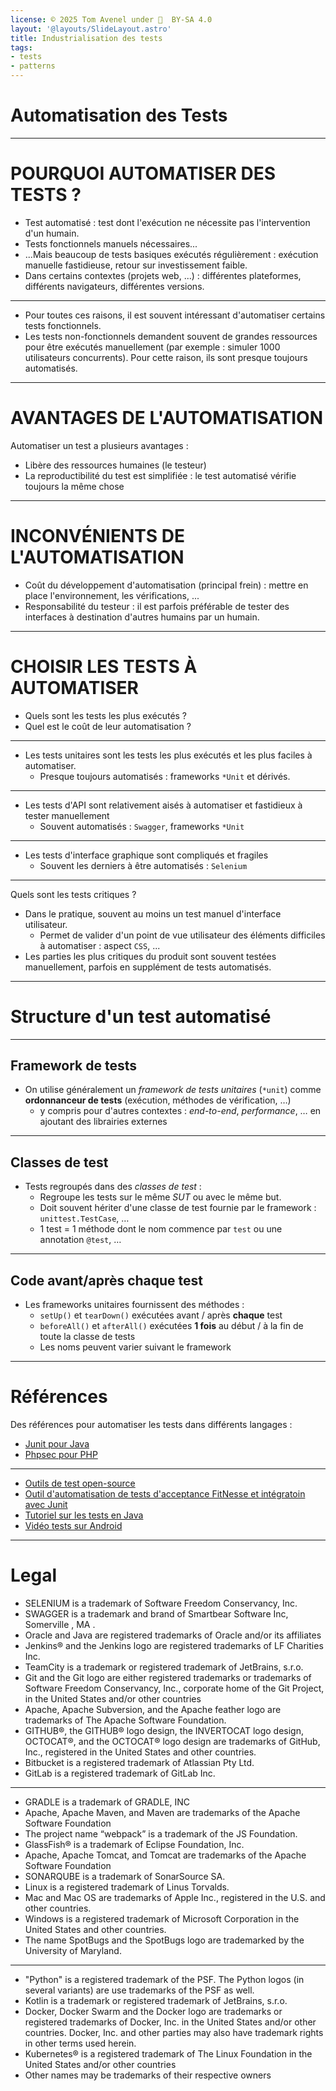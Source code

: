 ```yaml
---
license: © 2025 Tom Avenel under 󰵫  BY-SA 4.0
layout: '@layouts/SlideLayout.astro'
title: Industrialisation des tests
tags:
- tests
- patterns
---
```


<!-- _class: titre lead -->

# Automatisation des Tests

---

# POURQUOI AUTOMATISER DES TESTS ?

- Test automatisé : test dont l'exécution ne nécessite pas l'intervention d'un humain.
- Tests fonctionnels manuels nécessaires...
- ...Mais beaucoup de tests basiques exécutés régulièrement : exécution manuelle fastidieuse, retour sur investissement faible.
- Dans certains contextes (projets web, ...) : différentes plateformes, différents navigateurs, différentes versions.

---

- Pour toutes ces raisons, il est souvent intéressant d'automatiser certains tests fonctionnels.
- Les tests non-fonctionnels demandent souvent de grandes ressources pour être exécutés manuellement (par exemple : simuler 1000 utilisateurs concurrents). Pour cette raison, ils sont presque toujours automatisés.

---

# AVANTAGES DE L'AUTOMATISATION

Automatiser un test a plusieurs avantages :

- Libère des ressources humaines (le testeur)
- La reproductibilité du test est simplifiée : le test automatisé vérifie toujours la même chose

---

# INCONVÉNIENTS DE L'AUTOMATISATION

- Coût du développement d'automatisation (principal frein) :  mettre en place l'environnement, les vérifications, ...
- Responsabilité du testeur : il est parfois préférable de tester des interfaces à destination d'autres humains par un humain.

---

# CHOISIR LES TESTS À AUTOMATISER

- Quels sont les tests les plus exécutés ?
- Quel est le coût de leur automatisation ? 

---

- Les tests unitaires sont les tests les plus exécutés et les plus faciles à automatiser.
  + Presque toujours automatisés : frameworks `*Unit` et dérivés.

---

- Les tests d'API sont relativement aisés à automatiser et fastidieux à tester manuellement
  + Souvent automatisés : `Swagger`, frameworks `*Unit`

---

- Les tests d'interface graphique sont compliqués et fragiles
  + Souvent les derniers à être automatisés : `Selenium`

---

Quels sont les tests critiques ?

- Dans le pratique, souvent au moins un test manuel d'interface utilisateur.
  + Permet de valider d'un point de vue utilisateur des éléments difficiles à automatiser : aspect `CSS`, ...
- Les parties les plus critiques du produit sont souvent testées manuellement, parfois en supplément de tests automatisés.

---

# Structure d'un test automatisé

---

## Framework de tests

- On utilise généralement un _framework de tests unitaires_ (`*unit`) comme **ordonnanceur de tests** (exécution, méthodes de vérification, …)
  - y compris pour d'autres contextes : _end-to-end_, _performance_, … en ajoutant des librairies externes

---

## Classes de test

- Tests regroupés dans des _classes de test_ :
  + Regroupe les tests sur le même _SUT_ ou avec le même but.
  + Doit souvent hériter d'une classe de test fournie par le framework : `unittest.TestCase`, …
  + 1 test = 1 méthode dont le nom commence par `test` ou une annotation `@test`, …

---

## Code avant/après chaque test

- Les frameworks unitaires fournissent des méthodes :
  - `setUp()` et `tearDown()` exécutées avant / après **chaque** test
  - `beforeAll()` et `afterAll()` exécutées **1 fois** au début / à la fin de toute la classe de tests
  - Les noms peuvent varier suivant le framework

---

<!-- class: liens -->

# Références

Des références pour automatiser les tests dans différents langages :

- [Junit pour Java][zds-junit]
- [Phpsec pour PHP][zds-phpsec]

[zds-junit]: https://zestedesavoir.com/tutoriels/274/les-tests-unitaires-en-java/
[zds-phpsec]: https://zestedesavoir.com/tutoriels/411/les-tests-automatises-avec-phpspec/

---

- [Outils de test open-source](https://www.guru99.com/best-open-source-testing-tools.html)
- [Outil d'automatisation de tests d'acceptance FitNesse et intégratoin avec Junit](http://fitnesse.org/FitNesse.UserGuide.WritingAcceptanceTests.RunningFromJunit)
- [Tutoriel sur les tests en Java](https://openclassrooms.com/fr/courses/6100311-testez-votre-code-java-pour-realiser-des-applications-de-qualite)
- [Vidéo tests sur Android](https://openclassrooms.com/fr/courses/6100311-testez-votre-code-java-pour-realiser-des-applications-de-qualite)

---

# Legal

- SELENIUM is a trademark of Software Freedom Conservancy, Inc.
- SWAGGER is a trademark and brand of Smartbear Software Inc, Somerville , MA . 
- Oracle and Java are registered trademarks of Oracle and/or its affiliates
- Jenkins® and the Jenkins logo are registered trademarks of LF Charities Inc.
- TeamCity is a trademark or registered trademark of JetBrains, s.r.o.
- Git and the Git logo are either registered trademarks or trademarks of Software Freedom Conservancy, Inc., corporate home of the Git Project, in the United States and/or other countries
- Apache, Apache Subversion, and the Apache feather logo are trademarks of The Apache Software Foundation.
- GITHUB®, the GITHUB® logo design, the INVERTOCAT logo design, OCTOCAT®, and the OCTOCAT® logo design are trademarks of GitHub, Inc., registered in the United States and other countries.
- Bitbucket is a registered trademark of Atlassian Pty Ltd.
- GitLab is a registered trademark of GitLab Inc.

---

- GRADLE is a trademark of GRADLE, INC
- Apache, Apache Maven, and Maven are trademarks of the Apache Software Foundation
- The project name “webpack” is a trademark of the JS Foundation.
- GlassFish® is a trademark of Eclipse Foundation, Inc.
- Apache, Apache Tomcat, and Tomcat are trademarks of the Apache Software Foundation
- SONARQUBE is a trademark of SonarSource SA.
- Linux is a registered trademark of Linus Torvalds.
- Mac and Mac OS are trademarks of Apple Inc., registered in the U.S. and other countries.
- Windows is a registered trademark of Microsoft Corporation in the United States and other countries.
- The name SpotBugs and the SpotBugs logo are trademarked by the University of Maryland.

---

- "Python" is a registered trademark of the PSF. The Python logos (in several variants) are use trademarks of the PSF as well.
- Kotlin is a trademark or registered trademark of JetBrains, s.r.o.
- Docker, Docker Swarm and the Docker logo are trademarks or registered trademarks of Docker, Inc. in the United States and/or other countries. Docker, Inc. and other parties may also have trademark rights in other terms used herein.
- Kubernetes® is a registered trademark of The Linux Foundation in the United States and/or other countries
- Other names may be trademarks of their respective owners

